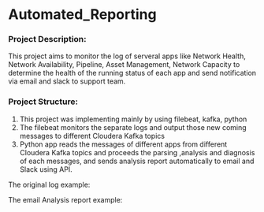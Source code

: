 # Automated_Reporting

### Project Description:

This project aims to monitor the log of serveral apps like Network Health, Network Availability, Pipeline, Asset Management, Network Capacity to determine the health of the running status of each app and send notification via email and slack to support team. 

### Project Structure:
1. This project was implementing mainly by using filebeat, kafka, python 
2. The filebeat monitors the separate logs and output those new coming messages to different Cloudera Kafka topics
3. Python app reads the messages of different apps from different Cloudera Kafka topics and proceeds the parsing ,analysis and diagnosis of each messages, and sends analysis report automatically to email and Slack using API. 


The original log example:


The email Analysis report example:

















